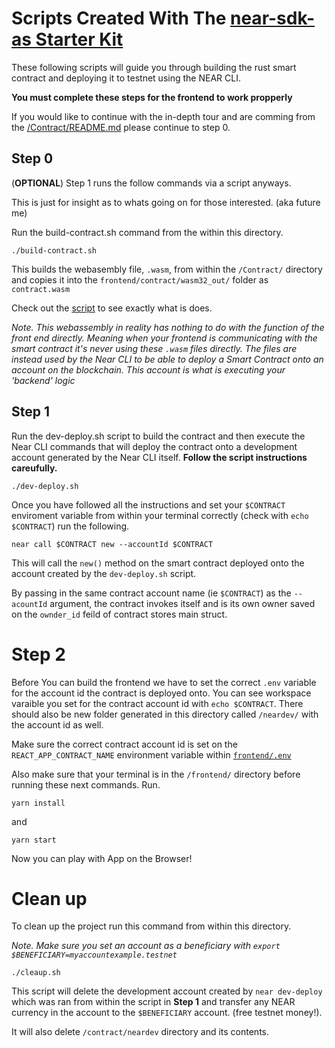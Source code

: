 # Scripts Created With The [near-sdk-as Starter Kit](https://github.com/Learn-NEAR/starter--near-sdk-as)

These following scripts will guide you through building the rust smart contract and deploying it to testnet using the NEAR CLI.

__You must complete these steps for the frontend to work propperly__

If you would like to continue with the in-depth tour and are comming from the [/Contract/README.md](../../Contract/README.md) please continue to step 0.

## Step 0

(__OPTIONAL__)
Step 1 runs the follow commands via a script anyways.

This is just for insight as to whats going on for those interested. (aka future me)

Run the build-contract.sh command from the within this directory.

    ./build-contract.sh

This builds the webasembly file, `.wasm`, from within the `/Contract/` directory and copies it into the `frontend/contract/wasm32_out/` folder as `contract.wasm`

Check out the [script](../../Contract/build.sh) to see exactly what is does.

*Note. This webassembly in reality has nothing to do with the function of the front end directly. Meaning when your frontend is communicating with the smart contract it's never using these `.wasm` files directly. The files are instead used by the Near CLI to be able to deploy a Smart Contract onto an account on the blockchain. This account is what is executing your 'backend' logic*

## Step 1

Run the dev-deploy.sh script to build the contract and then execute the Near CLI commands that will deploy the contract onto a development account generated by the Near CLI itself. __Follow the script instructions careufully.__

    ./dev-deploy.sh

Once you have followed all the instructions and set your `$CONTRACT` enviroment variable from within your terminal correctly (check with `echo $CONTRACT`) run the following.

    near call $CONTRACT new --accountId $CONTRACT

This will call the `new()` method on the smart contract deployed onto the account created by the `dev-deploy.sh` script. 

By passing in the same contract account name (ie `$CONTRACT`) as the `--acountId` argument, the contract invokes itself and is its own owner saved on the `ownder_id` feild of contract stores main struct.

# Step 2

Before You can build the frontend we have to set the correct `.env` variable for the account id the contract is deployed onto. You can see workspace varaible you set for the contract account id with `echo $CONTRACT`. There should also be new folder generated in this directory called `/neardev/` with the account id as well.

Make sure the correct contract account id is set on the `REACT_APP_CONTRACT_NAME` environment variable within [`frontend/.env`](../.env)

Also make sure that your terminal is in the `/frontend/` directory before running these next commands. Run.
  
    yarn install

and

    yarn start


Now you can play with App on the Browser!

# Clean up

To clean up the project run this command from within this directory.

_Note. Make sure you set an account as a beneficiary with `export $BENEFICIARY=myaccountexample.testnet`_

    ./cleaup.sh
    
This script will delete the development account created by `near dev-deploy` which was ran from within the script in __Step 1__ and transfer any NEAR currency in the account to the `$BENEFICIARY` account. (free testnet money!).

It will also delete `/contract/neardev` directory and its contents.
